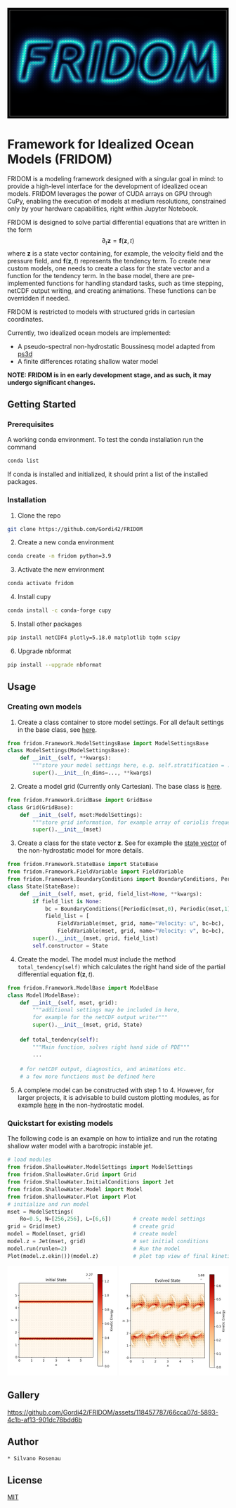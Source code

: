[![](media/fridom-title.png)](https://www.youtube.com/watch?v=Fotni4P2ZQs)

# Framework for Idealized Ocean Models (FRIDOM)

FRIDOM is a modeling framework designed with a singular goal in mind: to provide a high-level interface for the development of idealized ocean models. FRIDOM leverages the power of CUDA arrays on GPU through CuPy, enabling the execution of models at medium resolutions, constrained only by your hardware capabilities, right within Jupyter Notebook.

FRIDOM is designed to solve partial differential equations that are written in the form
$$ \partial_t \mathbf{z} = \mathbf{f}(\mathbf{z}, t) $$
where $\mathbf{z}$ is a state vector containing, for example, the velocity field and the pressure field, and $\mathbf{f}(\mathbf{z}, t)$ represents the tendency term. To create new custom models, one needs to create a class for the state vector and a function for the tendency term. In the base model, there are pre-implemented functions for handling standard tasks, such as time stepping, netCDF output writing, and creating animations. These functions can be overridden if needed.

FRIDOM is restricted to models with structured grids in cartesian coordinates.

Currently, two idealized ocean models are implemented:
- A pseudo-spectral non-hydrostatic Boussinesq model adapted from [ps3d](https://github.com/ceden/ps3d)
- A finite differences rotating shallow water model

**NOTE: FRIDOM is in en early development stage, and as such, it may undergo significant changes.**

## Getting Started

### Prerequisites
A working conda environment. To test the conda installation run the command
```sh
conda list
```
If conda is installed and initialized, it should print a list of the installed packages.

### Installation

1. Clone the repo
```sh
git clone https://github.com/Gordi42/FRIDOM
```
2. Create a new conda environment
```sh
conda create -n fridom python=3.9
```
3. Activate the new environment
```sh
conda activate fridom
```
4. Install cupy
```sh
conda install -c conda-forge cupy
```
5. Install other packages
```sh
pip install netCDF4 plotly=5.18.0 matplotlib tqdm scipy
```
6. Upgrade nbformat
```sh
pip install --upgrade nbformat
```

## Usage

### Creating own models
1. Create a class container to store model settings. For all default settings in the base class, see [here](fridom/Framework/ModelSettingsBase.py).
```python
from fridom.Framework.ModelSettingsBase import ModelSettingsBase
class ModelSettings(ModelSettingsBase):
    def __init__(self, **kwargs):
        """store your model settings here, e.g. self.stratification = ..."""
        super().__init__(n_dims=..., **kwargs)
```
2. Create a model grid (Currently only Cartesian). The base class is [here](fridom/Framework/GridBase.py).
```python
from fridom.Framework.GridBase import GridBase
class Grid(GridBase):
    def __init__(self, mset:ModelSettings):
        """store grid information, for example array of coriolis frequency"""
        super().__init__(mset)
```
3. Create a class for the state vector $\mathbf{z}$. See for example the [state vector](fridom/NonHydrostatic/State.py) of the non-hydrostatic model for more details.
```python
from fridom.Framework.StateBase import StateBase
from fridom.Framework.FieldVariable import FieldVariable
from fridom.Framework.BoundaryConditions import BoundaryConditions, Periodic
class State(StateBase):
    def __init__(self, mset, grid, field_list=None, **kwargs):
        if field_list is None:
            bc = BoundaryConditions([Periodic(mset,0), Periodic(mset,1)])
            field_list = [
                FieldVariable(mset, grid, name="Velocity: u", bc=bc),
                FieldVariable(mset, grid, name="Velocity: v", bc=bc), ...]
        super().__init__(mset, grid, field_list)
        self.constructor = State
```
4. Create the model. The model must include the method ```total_tendency(self)``` which calculates the right hand side of the partial differential equation $\mathbf{f}(\mathbf{z},t)$.
```python
from fridom.Framework.ModelBase import ModelBase
class Model(ModelBase):
    def __init__(self, mset, grid):
        """additional settings may be included in here, 
        for example for the netCDF output writer"""
        super().__init__(mset, grid, State)

    def total_tendency(self):
        """Main function, solves right hand side of PDE"""
        ...

    # for netCDF output, diagnostics, and animations etc.
    # a few more functions must be defined here
```
5. A complete model can be constructed with step 1 to 4. However, for larger projects, it is advisable to build custom plotting modules, as for example [here](fridom/NonHydrostatic/Plot.py) in the non-hydrostatic model.


### Quickstart for existing models
The following code is an example on how to intialize and run the rotating shallow water model with a barotropic instable jet.

```python
# load modules
from fridom.ShallowWater.ModelSettings import ModelSettings
from fridom.ShallowWater.Grid import Grid
from fridom.ShallowWater.InitialConditions import Jet
from fridom.ShallowWater.Model import Model
from fridom.ShallowWater.Plot import Plot
# initialize and run model
mset = ModelSettings(
    Ro=0.5, N=[256,256], L=[6,6])       # create model settings
grid = Grid(mset)                       # create grid
model = Model(mset, grid)               # create model
model.z = Jet(mset, grid)               # set initial conditions
model.run(runlen=2)                     # Run the model
Plot(model.z.ekin())(model.z)           # plot top view of final kinetic energy
```
<p float="left">
  <img src="media/ShallowWater/SW_Jet_ini.png" width="250" />
  <img src="media/ShallowWater/SW_Jet_evo.png" width="250" /> 
</p>


## Gallery
https://github.com/Gordi42/FRIDOM/assets/118457787/66cca07d-5893-4c1b-af13-901dc78bdd6b


## Author
    * Silvano Rosenau

## License


[MIT](LICENSE.txt)



